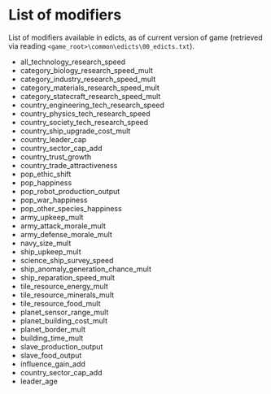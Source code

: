 List of modifiers
===

List of modifiers available in edicts, as of current version of game (retrieved via reading `<game_root>\common\edicts\00_edicts.txt`).

* all_technology_research_speed
* category_biology_research_speed_mult
* category_industry_research_speed_mult
* category_materials_research_speed_mult
* category_statecraft_research_speed_mult
* country_engineering_tech_research_speed
* country_physics_tech_research_speed
* country_society_tech_research_speed
* country_ship_upgrade_cost_mult
* country_leader_cap
* country_sector_cap_add
* country_trust_growth
* country_trade_attractiveness
* pop_ethic_shift
* pop_happiness
* pop_robot_production_output
* pop_war_happiness
* pop_other_species_happiness
* army_upkeep_mult
* army_attack_morale_mult
* army_defense_morale_mult
* navy_size_mult
* ship_upkeep_mult
* science_ship_survey_speed
* ship_anomaly_generation_chance_mult
* ship_reparation_speed_mult
* tile_resource_energy_mult
* tile_resource_minerals_mult
* tile_resource_food_mult
* planet_sensor_range_mult
* planet_building_cost_mult
* planet_border_mult
* building_time_mult
* slave_production_output
* slave_food_output
* influence_gain_add
* country_sector_cap_add
* leader_age
